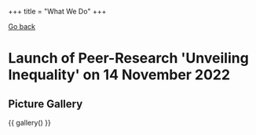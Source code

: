 +++
title = "What We Do"
+++

[Go back](/news)

# Launch of Peer-Research 'Unveiling Inequality' on 14 November 2022

## Picture Gallery

{{ gallery() }} 